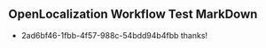 ## OpenLocalization Workflow Test MarkDown

* 2ad6bf46-1fbb-4f57-988c-54bdd94b4fbb 
thanks!



<!--HONumber=Feb16_HO3-->
